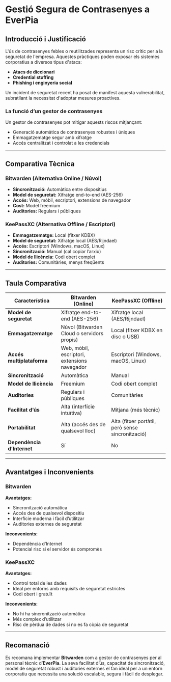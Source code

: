 # Gestió Segura de Contrasenyes a EverPia

## Introducció i Justificació

L'ús de contrasenyes febles o reutilitzades representa un risc crític per a la seguretat de l'empresa. Aquestes pràctiques poden exposar els sistemes corporatius a diversos tipus d'atacs:

- **Atacs de diccionari**
- **Credential stuffing**
- **Phishing i enginyeria social**

Un incident de seguretat recent ha posat de manifest aquesta vulnerabilitat, subratllant la necessitat d'adoptar mesures proactives.

### La funció d’un gestor de contrasenyes

Un gestor de contrasenyes pot mitigar aquests riscos mitjançant:

- Generació automàtica de contrasenyes robustes i úniques
- Emmagatzematge segur amb xifratge
- Accés centralitzat i controlat a les credencials

---

## Comparativa Tècnica

### Bitwarden (Alternativa Online / Núvol)

- **Sincronització:** Automàtica entre dispositius
- **Model de seguretat:** Xifratge end-to-end (AES-256)
- **Accés:** Web, mòbil, escriptori, extensions de navegador
- **Cost:** Model freemium
- **Auditories:** Regulars i públiques

### KeePassXC (Alternativa Offline / Escriptori)

- **Emmagatzematge:** Local (fitxer KDBX)
- **Model de seguretat:** Xifratge local (AES/Rijndael)
- **Accés:** Escriptori (Windows, macOS, Linux)
- **Sincronització:** Manual (cal copiar l’arxiu)
- **Model de llicència:** Codi obert complet
- **Auditories:** Comunitàries, menys freqüents

---

## Taula Comparativa

| Característica         | Bitwarden (Online)                          | KeePassXC (Offline)                          |
|------------------------|---------------------------------------------|----------------------------------------------|
| **Model de seguretat** | Xifratge end-to-end (AES-256)               | Xifratge local (AES/Rijndael)                |
| **Emmagatzematge**     | Núvol (Bitwarden Cloud o servidors propis)  | Local (fitxer KDBX en disc o USB)            |
| **Accés multiplataforma** | Web, mòbil, escriptori, extensions navegador | Escriptori (Windows, macOS, Linux)           |
| **Sincronització**     | Automàtica                                  | Manual                                       |
| **Model de llicència** | Freemium                                    | Codi obert complet                           |
| **Auditories**         | Regulars i públiques                        | Comunitàries                                 |
| **Facilitat d’ús**     | Alta (interfície intuïtiva)                 | Mitjana (més tècnic)                         |
| **Portabilitat**       | Alta (accés des de qualsevol lloc)          | Alta (fitxer portàtil, però sense sincronització) |
| **Dependència d’Internet** | Sí                                       | No                                           |

---

## Avantatges i Inconvenients

### Bitwarden

**Avantatges:**
- Sincronització automàtica
- Accés des de qualsevol dispositiu
- Interfície moderna i fàcil d’utilitzar
- Auditories externes de seguretat

**Inconvenients:**
- Dependència d’Internet
- Potencial risc si el servidor és compromès

### KeePassXC

**Avantatges:**
- Control total de les dades
- Ideal per entorns amb requisits de seguretat estrictes
- Codi obert i gratuït

**Inconvenients:**
- No hi ha sincronització automàtica
- Més complex d’utilitzar
- Risc de pèrdua de dades si no es fa còpia de seguretat

---

## Recomanació

Es recomana implementar **Bitwarden** com a gestor de contrasenyes per al personal tècnic d’**EverPia**. La seva facilitat d’ús, capacitat de sincronització, model de seguretat robust i auditories externes el fan ideal per a un entorn corporatiu que necessita una solució escalable, segura i fàcil de desplegar.
